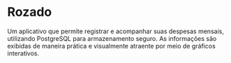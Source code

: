 # Rozado
 Um aplicativo que permite registrar e acompanhar suas despesas mensais, utilizando PostgreSQL para armazenamento seguro. As informações são exibidas de maneira prática e visualmente atraente por meio de gráficos interativos.
